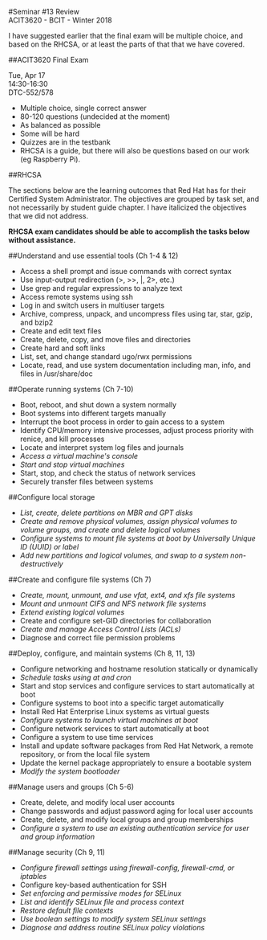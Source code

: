#Seminar #13 Review  
ACIT3620 - BCIT - Winter 2018

I have suggested earlier that the final exam will be
multiple choice, and based on the RHCSA, or at least
the parts of that that we have covered.

##ACIT3620 Final Exam

Tue, Apr 17  
14:30-16:30  
DTC-552/578

- Multiple choice, single correct answer  
- 80-120 questions (undecided at the moment)  
- As balanced as possible  
- Some will be hard  
- Quizzes are in the testbank  
- RHCSA is a guide, but there will also be questions based on our work
(eg Raspberry Pi).

##RHCSA

The sections below are the learning outcomes that Red Hat has for
their Certified System Administrator. 
The objectives are grouped by task set, and not necessarily
by student guide chapter.
I have italicized the objectives that we did not
address.

**RHCSA exam candidates should be able to accomplish the tasks below without assistance.**

##Understand and use essential tools (Ch 1-4 & 12)

- Access a shell prompt and issue commands with correct syntax
- Use input-output redirection (>, >>, |, 2>, etc.)
- Use grep and regular expressions to analyze text
- Access remote systems using ssh
- Log in and switch users in multiuser targets
- Archive, compress, unpack, and uncompress files using tar, star, gzip, and bzip2
- Create and edit text files
- Create, delete, copy, and move files and directories
- Create hard and soft links
- List, set, and change standard ugo/rwx permissions
- Locate, read, and use system documentation including man, info, and files in /usr/share/doc

##Operate running systems (Ch 7-10)

- Boot, reboot, and shut down a system normally
- Boot systems into different targets manually
- Interrupt the boot process in order to gain access to a system
- Identify CPU/memory intensive processes, adjust process priority with renice, and kill processes
- Locate and interpret system log files and journals
- _Access a virtual machine's console_
- _Start and stop virtual machines_
- Start, stop, and check the status of network services
- Securely transfer files between systems

##Configure local storage

- _List, create, delete partitions on MBR and GPT disks_
- _Create and remove physical volumes, assign physical volumes to volume groups, and create and delete logical volumes_
- _Configure systems to mount file systems at boot by Universally Unique ID (UUID) or label_
- _Add new partitions and logical volumes, and swap to a system non-destructively_

##Create and configure file systems (Ch 7)

- _Create, mount, unmount, and use vfat, ext4, and xfs file systems_
- _Mount and unmount CIFS and NFS network file systems_
- _Extend existing logical volumes_
- Create and configure set-GID directories for collaboration
- _Create and manage Access Control Lists (ACLs)_
- Diagnose and correct file permission problems

##Deploy, configure, and maintain systems (Ch 8, 11, 13)

- Configure networking and hostname resolution statically or dynamically
- _Schedule tasks using at and cron_
- Start and stop services and configure services to start automatically at boot
- Configure systems to boot into a specific target automatically
- Install Red Hat Enterprise Linux systems as virtual guests
- _Configure systems to launch virtual machines at boot_
- Configure network services to start automatically at boot
- Configure a system to use time services
- Install and update software packages from Red Hat Network, a remote repository, or from the local file system
- Update the kernel package appropriately to ensure a bootable system
- _Modify the system bootloader_

##Manage users and groups (Ch 5-6)

- Create, delete, and modify local user accounts
- Change passwords and adjust password aging for local user accounts
- Create, delete, and modify local groups and group memberships
- _Configure a system to use an existing authentication service for user and group information_

##Manage security (Ch 9, 11)

- _Configure firewall settings using firewall-config, firewall-cmd, or iptables_
- Configure key-based authentication for SSH
- _Set enforcing and permissive modes for SELinux_
- _List and identify SELinux file and process context_
- _Restore default file contexts_
- _Use boolean settings to modify system SELinux settings_
- _Diagnose and address routine SELinux policy violations_
